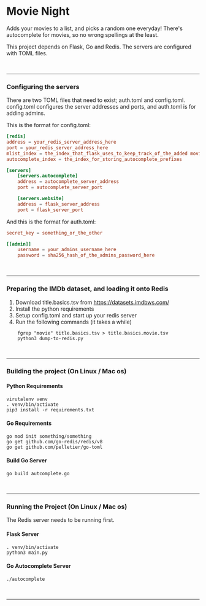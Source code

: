 # Movie Night
Adds your movies to a list, and picks a random one everyday!
There's autocomplete for movies, so no wrong spellings at the least.

This project depends on Flask, Go and Redis. The servers are configured with TOML files.


<br>
<hr>


### Configuring the servers
There are two TOML files that need to exist; auth.toml and config.toml.
config.toml configures the server addresses and ports, and auth.toml is for adding admins.

This is the format for config.toml:
```toml
[redis]
address = your_redis_server_address_here
port = your_redis_server_address_here
mlist_index = the_index_that_flask_uses_to_keep_track_of_the_added movies
autocomplete_index = the_index_for_storing_autocomplete_prefixes

[servers]
    [servers.autocomplete]
    address = autocomplete_server_address
    port = autocomplete_server_port

    [servers.website]
    address = flask_server_address
    port = flask_server_port
```

And this is the format for auth.toml:
```toml
secret_key = something_or_the_other

[[admin]]
    username = your_admins_username_here
    password = sha256_hash_of_the_admins_password_here
```

<br>
<hr>


### Preparing the IMDb dataset, and loading it onto Redis

1. Download title.basics.tsv from https://datasets.imdbws.com/
2. Install the python requirements
3. Setup config.toml and start up your redis server
4. Run the following commands (it takes a while)
```
    fgrep "movie" title.basics.tsv > title.basics.movie.tsv
    python3 dump-to-redis.py
```

<br>
<hr>


### Building the project (On Linux / Mac os)

#### Python Requirements
```
virutalenv venv
. venv/bin/activate
pip3 install -r requirements.txt
```

#### Go Requirements
```
go mod init something/something
go get github.com/go-redis/redis/v8
go get github.com/pelletier/go-toml
```

#### Build Go Server 
```
go build autcomplete.go
```

<br>
<hr>

### Running the Project (On Linux / Mac os)

The Redis server needs to be running first.

#### Flask Server
```
. venv/bin/activate
python3 main.py
```

#### Go Autocomplete Server
```
./autocomplete
```

<br>
<hr>